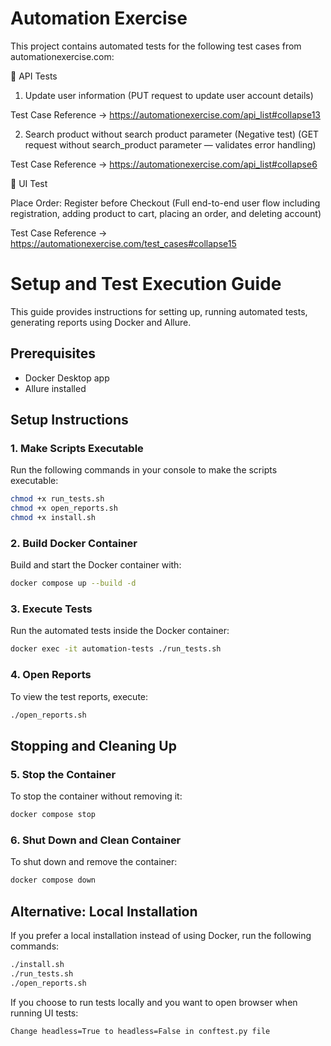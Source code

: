 # Automation Exercise

This project contains automated tests for the following test cases from automationexercise.com:

🔹 API Tests 

1. Update user information
(PUT request to update user account details)

Test Case Reference → https://automationexercise.com/api_list#collapse13

2. Search product without search product parameter (Negative test)
(GET request without search_product parameter — validates error handling)

Test Case Reference → https://automationexercise.com/api_list#collapse6

🔹 UI Test

Place Order: Register before Checkout
(Full end-to-end user flow including registration, adding product to cart, placing an order, and deleting account)

Test Case Reference → https://automationexercise.com/test_cases#collapse15

# Setup and Test Execution Guide

This guide provides instructions for setting up, running automated tests, generating reports using Docker and Allure.

## Prerequisites

- Docker Desktop app
- Allure installed

## Setup Instructions

### 1. Make Scripts Executable

Run the following commands in your console to make the scripts executable:

```bash
chmod +x run_tests.sh
chmod +x open_reports.sh
chmod +x install.sh
```

### 2. Build Docker Container

Build and start the Docker container with:

```bash
docker compose up --build -d
```

### 3. Execute Tests

Run the automated tests inside the Docker container:

```bash
docker exec -it automation-tests ./run_tests.sh
```

### 4. Open Reports

To view the test reports, execute:

```bash
./open_reports.sh
```

## Stopping and Cleaning Up

### 5. Stop the Container

To stop the container without removing it:

```bash
docker compose stop
```

### 6. Shut Down and Clean Container

To shut down and remove the container:

```bash
docker compose down
```

## Alternative: Local Installation

If you prefer a local installation instead of using Docker, run the following commands:

```bash
./install.sh
./run_tests.sh
./open_reports.sh
```
If you choose to run tests locally and you want to open browser when running UI tests:

```
Change headless=True to headless=False in conftest.py file
```